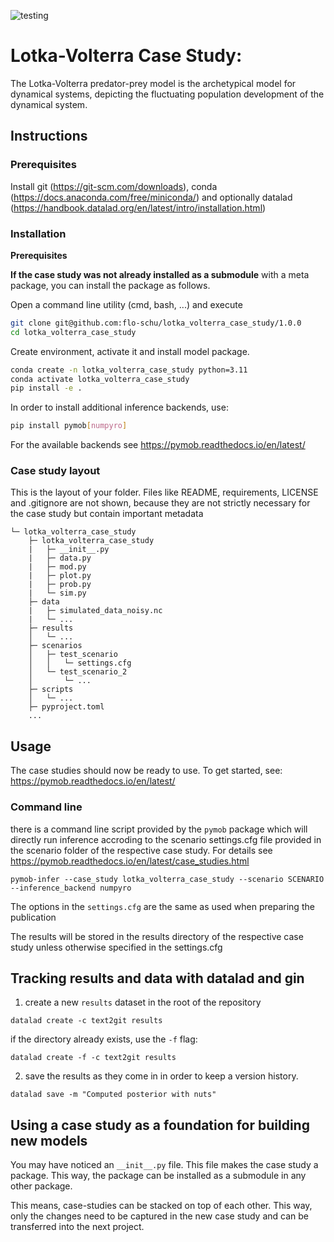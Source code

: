 ![testing](https://github.com/flo-schu/lotka_volterra_case_study/actions/workflows/test.yml/badge.svg)

# Lotka-Volterra Case Study: 

The Lotka-Volterra predator-prey model is the archetypical model for dynamical systems, depicting the fluctuating population development of the dynamical system. 

## Instructions

### Prerequisites

Install git (https://git-scm.com/downloads), conda (https://docs.anaconda.com/free/miniconda/) and optionally datalad (https://handbook.datalad.org/en/latest/intro/installation.html)

### Installation

**Prerequisites**

**If the case study was not already installed as a submodule** with a meta package, you can install the package as follows.

Open a command line utility (cmd, bash, ...) and execute

```bash
git clone git@github.com:flo-schu/lotka_volterra_case_study/1.0.0
cd lotka_volterra_case_study
```

Create environment, activate it and install model package. 
```bash
conda create -n lotka_volterra_case_study python=3.11
conda activate lotka_volterra_case_study
pip install -e .
```

In order to install additional inference backends, use:

```bash
pip install pymob[numpyro]
```

For the available backends see https://pymob.readthedocs.io/en/latest/

### Case study layout

This is the layout of your folder. Files like README, requirements, LICENSE and .gitignore are not shown, because they are not strictly necessary for the case study but contain important metadata
```
└─ lotka_volterra_case_study
    ├─ lotka_volterra_case_study
    |   ├─ __init__.py
    |   ├─ data.py
    |   ├─ mod.py
    |   ├─ plot.py
    |   ├─ prob.py
    |   └─ sim.py
    ├─ data
    |   ├─ simulated_data_noisy.nc 
    |   └─ ...
    ├─ results
    │   └─ ...
    ├─ scenarios
    │   ├─ test_scenario
    │   │   └─ settings.cfg
    │   └─ test_scenario_2
    │       └─ ...
    ├─ scripts
    │   └─ ...
    ├─ pyproject.toml
    ...
```
## Usage

The case studies should now be ready to use.
To get started, see: https://pymob.readthedocs.io/en/latest/

### Command line

there is a command line script provided by the `pymob` package which will directly
run inference accroding to the scenario settings.cfg file provided in the scenario
folder of the respective case study. For details see https://pymob.readthedocs.io/en/latest/case_studies.html

`pymob-infer --case_study lotka_volterra_case_study --scenario SCENARIO --inference_backend numpyro`

The options in the `settings.cfg` are the same as used when preparing the publication

The results will be stored in the results directory of the respective case study 
unless otherwise specified in the settings.cfg


## Tracking results and data with datalad and gin

1. create a new `results` dataset in the root of the repository

`datalad create -c text2git results`

if the directory already exists, use the `-f` flag:

`datalad create -f -c text2git results`

2. save the results as they come in in order to keep a version history.

`datalad save -m "Computed posterior with nuts"`


## Using a case study as a foundation for building new models

You may have noticed an `__init__.py` file. This file makes the case study a package. This way, the package can be installed as a submodule in any other package. 

This means, case-studies can be stacked on top of each other. This way, only the changes need to be captured in the 
new case study and can be transferred into the next project.